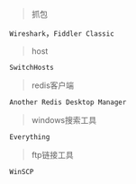 > 抓包

`Wireshark`，`Fiddler Classic`

> host

`SwitchHosts`

> redis客户端

`Another Redis Desktop Manager`

> windows搜索工具

`Everything`

> ftp链接工具

`WinSCP`
